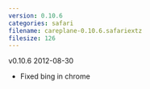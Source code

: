 ```yaml
---
version: 0.10.6
categories: safari
filename: careplane-0.10.6.safariextz
filesize: 126
---
```

v0.10.6 2012-08-30
* Fixed bing in chrome

